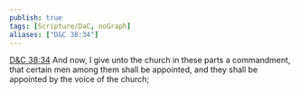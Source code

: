 ```yaml
---
publish: true
tags: [Scripture/DaC, noGraph]
aliases: ["D&C 38:34"]
---
```

[D&C 38:34](https://churchofjesuschrist.org/study/scriptures/dc-testament/dc/38?lang=eng&id=p34#p34) And now, I give unto the church in these parts a commandment, that certain men among them shall be appointed, and they shall be appointed by the voice of the church;
